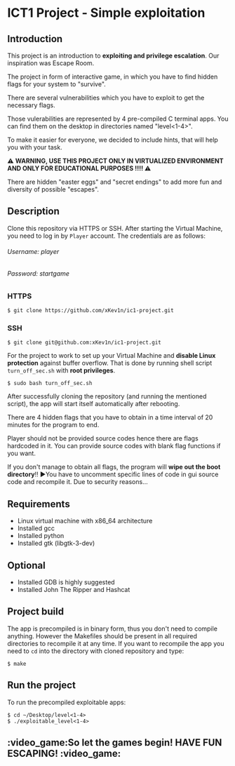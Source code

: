 # ICT1 Project - Simple exploitation

## Introduction
This project is an introduction to <b>exploiting and privilege escalation</b>. Our inspiration was Escape Room.

The project in form of interactive game, in which you have to find hidden flags for your system to "survive".

There are several vulnerabilities which you have to exploit to get the necessary flags.

Those vulerabilities are represented by 4 pre-compiled C terminal apps. You can find them on the desktop in directories named "level<1-4>".

To make it easier for everyone, we decided to include hints, that will help you with your task.

:warning: <b> WARNING, USE THIS PROJECT ONLY IN VIRTUALIZED ENVIRONMENT AND ONLY FOR EDUCATIONAL PURPOSES !!!! </b> :warning: </font>

There are hidden "easter eggs" and "secret endings" to add more fun and diversity of possible "escapes".

## Description
Clone this repository via HTTPS or SSH.
After starting the Virtual Machine, you need to log in by `Player` account.
The credentials are as follows:

<h6>Username: player</h3>
<h6>Password: startgame</h3>

<h3> HTTPS </h3>

```shell
$ git clone https://github.com/xKev1n/ic1-project.git
```

<h3> SSH </h3>

```shell
$ git clone git@github.com:xKev1n/ic1-project.git
```
For the project to work to set up your Virtual Machine and <b>disable Linux protection</b> against buffer overflow. That is done by running shell script `turn_off_sec.sh` with <b>root privileges</b>.

```shell
$ sudo bash turn_off_sec.sh
```

After successfully cloning the repository (and running the mentioned script), the app will start itself automatically after rebooting.

There are 4 hidden flags that you have to obtain in a time interval of 20 minutes for the program to end.

Player should not be provided source codes hence there are flags hardcoded in it. You can provide source codes with blank flag functions if you want.

If you don't manage to obtain all flags, the program will <b>wipe out the boot directory</b>:bangbang:
▶️You have to uncomment specific lines of code in gui source code and recompile it. Due to security reasons...

## Requirements
- Linux virtual machine with x86_64 architecture
- Installed gcc
- Installed python
- Installed gtk (libgtk-3-dev)

## Optional
- Installed GDB is highly suggested
- Installed John The Ripper and Hashcat

## Project build
The app is precompiled is in binary form, thus you don't need to compile anything.
However the Makefiles should be present in all required directories to recompile it at any time.
If you want to recompile the app you need to `cd` into the directory with cloned repository and type:
```shell
$ make
```

## Run the project
To run the precompiled exploitable apps:
```shell
$ cd ~/Desktop/level<1-4>
$ ./exploitable_level<1-4>
```
<h2>:video_game:So let the games begin! HAVE FUN ESCAPING! :video_game:</h2>
